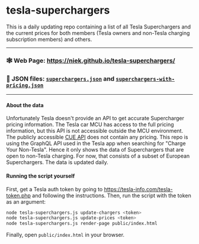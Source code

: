 # tesla-superchargers

This is a daily updating repo containing a list of all Tesla Superchargers and the current prices for both members (Tesla owners and non-Tesla charging subscription members) and others.

---

### 🕸 Web Page: https://niek.github.io/tesla-superchargers/

### 🤖 JSON files: [`superchargers.json`](https://github.com/Niek/tesla-superchargers/raw/main/superchargers.json) and [`superchargers-with-pricing.json`](https://github.com/Niek/tesla-superchargers/raw/main/superchargers-with-pricing.json)

---

#### About the data

Unfortunately Tesla doesn't provide an API to get accurate Supercharger pricing information. The Tesla car MCU has access to the full pricing information, but this API is not accessible outside the MCU environment. The publicly accessible [CUE API](https://tesla.com/cua-api/tesla-locations) does not contain any pricing. This repo is using the GraphQL API used in the Tesla app when searching for "Charge Your Non-Tesla". Hence it only shows the data of Superchargers that are open to non-Tesla charging. For now, that consists of a subset of European Superchargers. The data is updated daily.

#### Running the script yourself

First, get a Tesla auth token by going to https://tesla-info.com/tesla-token.php and following the instructions. Then, run the script with the token as an argument:

```bash
node tesla-superchargers.js update-chargers <token>
node tesla-superchargers.js update-prices <token>
node tesla-superchargers.js render-page public/index.html
```

Finally, open `public/index.html` in your browser.